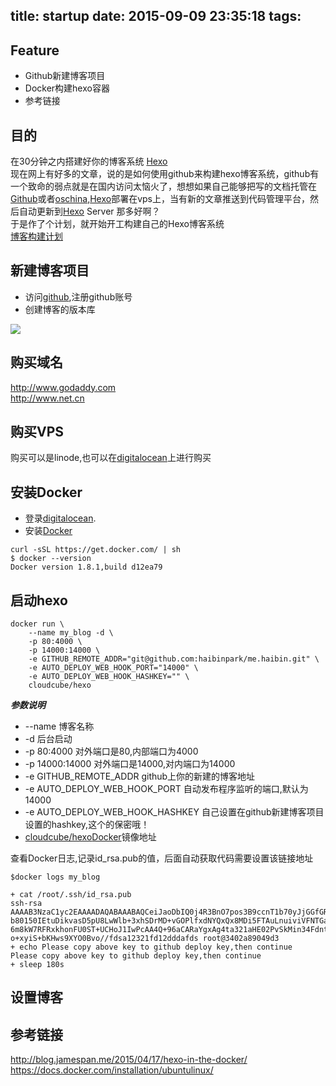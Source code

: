 title: startup
date: 2015-09-09 23:35:18
tags:
---
## Feature  
- Github新建博客项目  
- Docker构建hexo容器
- 参考链接  

## 目的
在30分钟之内搭建好你的博客系统 [Hexo][hexo_link]  
现在网上有好多的文章，说的是如何使用github来构建hexo博客系统，github有一个致命的弱点就是在国内访问太恼火了，想想如果自己能够把写的文档托管在[Github][github_link]或者[oschina][oschina_link],[Hexo][hexo_link]部署在vps上，当有新的文章推送到代码管理平台，然后自动更新到[Hexo][hexo_link] Server 那多好啊？  
于是作了个计划，就开始开工构建自己的Hexo博客系统  
[博客构建计划][blog_plan_link]  
  
<!-- more -->

## 新建博客项目  
- 访问[github][github_link],注册github账号
- 创建博客的版本库
<image src="http://7xlp7m.com1.z0.glb.clouddn.com/创建版本库.png">  

## 购买域名  
<http://www.godaddy.com>  
<http://www.net.cn>  


## 购买VPS    
购买可以是linode,也可以在[digitalocean][digitalocean_link]上进行购买

## 安装Docker  
+ 登录[digitalocean][digitalocean_link].
+ 安装[Docker][docker_link]  
 
 ```  
 curl -sSL https://get.docker.com/ | sh  
 $ docker --version  
 Docker version 1.8.1,build d12ea79  
 ```

[docker_link]:http://www.docker.io  
## 启动hexo  
```
docker run \
    --name my_blog -d \
    -p 80:4000 \
    -p 14000:14000 \
    -e GITHUB_REMOTE_ADDR="git@github.com:haibinpark/me.haibin.git" \
    -e AUTO_DEPLOY_WEB_HOOK_PORT="14000" \
    -e AUTO_DEPLOY_WEB_HOOK_HASHKEY="" \
    cloudcube/hexo  
```   

***参数说明***  

+ --name 博客名称  
+ -d 后台启动  
+ -p 80:4000 对外端口是80,内部端口为4000  
+ -p 14000:14000 对外端口是14000,对内端口为14000  
+ -e GITHUB_REMOTE_ADDR github上你的新建的博客地址  
+ -e AUTO_DEPLOY_WEB_HOOK_PORT  自动发布程序监听的端口,默认为14000  
+ -e AUTO_DEPLOY_WEB_HOOK_HASHKEY  自己设置在github新建博客项目设置的hashkey,这个的保密哦！
+ [cloudcube/hexo][hexo_docker_link][Docker][docker_link]镜像地址  



查看Docker日志,记录id_rsa.pub的值，后面自动获取代码需要设置该链接地址    

```  
$docker logs my_blog  

+ cat /root/.ssh/id_rsa.pub
ssh-rsa AAAAB3NzaC1yc2EAAAADAQABAAABAQCeiJaoDbIQ0j4R3BnO7pos3B9ccnT1b70yJjGGfGRPr4CUmhRSBmqn4d829wxI1vff3m5XpJKHiHr
b80150IEtuDikvasD5pU8LwWlb+3xhSDrMD+vGOPlfxdNYQxQx8MDi5FTAuLnuiviVFNTGaqM+3wmKAY/H7VzftgrgoyMZzs2RVtIeHBVl8ALWn8Ocg
6m8kW7RFRxkhonFU0ST+UCHoJ1IwPcAA4Q+96aCARaYgxAg4ta321aHE02PvSkMin34FdntW5uoQWAhB2zHYuHq32DfIs4ZR/HvpwC18xXuvo34JwX1
o+xyiS+bKHws9XYO0Bvo//fdsa12321fd12dddafds root@3402a89049d3
+ echo Please copy above key to github deploy key,then continue
Please copy above key to github deploy key,then continue
+ sleep 180s

```  



[hexo_docker_link]:https://hub.docker.com/r/cloudcube/hexo/  
## 设置博客  


## 参考链接  
<http://blog.jamespan.me/2015/04/17/hexo-in-the-docker/>  
<https://docs.docker.com/installation/ubuntulinux/>  


[hexo_link]:http://hexo.io  
[digitalocean_link]:https://www.digitalocean.com/?refcode=e211668f3c86    
[blog_plan_link]:http://naotu.baidu.com/file/7235a00854a4983dd5bf4d1daf590ab4?token=00d7ba69e5749502  
[github_link]:http://github.com  
[oschina_link]:http://www.oschina.net  